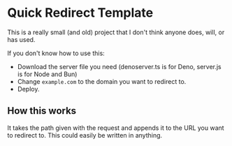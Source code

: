 # Quick Redirect Template

This is a really small (and old) project that I don't think anyone does, will,
or has used.

If you don't know how to use this:

* Download the server file you need (denoserver.ts is for Deno, server.js is for
  Node and Bun)
* Change `example.com` to the domain you want to redirect to.
* Deploy.

## How this works

It takes the path given with the request and appends it to the URL you want to
redirect to. This could easily be written in anything.

